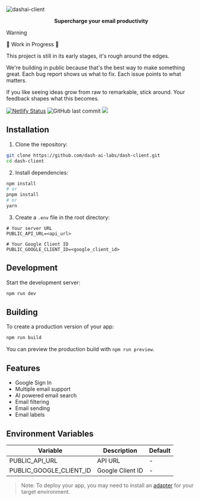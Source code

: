 ![dashai-client](https://socialify.git.ci/dash-ai-labs/dashai-client/image?forks=1&issues=1&logo=https%3A%2F%2Fgetdash.ai%2Fbig_logo.png&name=1&owner=1&pattern=Charlie+Brown&pulls=1&stargazers=1&theme=Dark)

<p align="center"><b>Supercharge your email productivity</b></p>


> [!WARNING]
>
> 🚧 Work in Progress 🚧
> 
> This project is still in its early stages, it's rough around the edges. 
>
> We're building in public because that's the best way to make something great. Each bug report shows us what to fix. Each issue points to what matters.
>
> If you like seeing ideas grow from raw to remarkable, stick around. Your feedback shapes what this becomes.

[![Netlify Status](https://api.netlify.com/api/v1/badges/e2e99e76-e3a4-4043-be78-d9a1a19683ff/deploy-status)](https://app.netlify.com/sites/dashaiclient/deploys)
![GitHub last commit](https://img.shields.io/github/last-commit/dash-ai-labs/dashai-client)
[![](https://dcbadge.limes.pink/api/server/BbDjwtf9sK)](https://discord.gg/BbDjwtf9sK)


## Installation

1. Clone the repository:
```bash
git clone https://github.com/dash-ai-labs/dash-client.git
cd dash-client
```

2. Install dependencies:
```bash
npm install
# or
pnpm install
# or
yarn
```

3. Create a `.env` file in the root directory:
```env
# Your server URL
PUBLIC_API_URL=<api_url>

# Your Google Client ID
PUBLIC_GOOGLE_CLIENT_ID=<google_client_id>
```

## Development

Start the development server:

```bash
npm run dev
```

## Building

To create a production version of your app:

```bash
npm run build
```

You can preview the production build with `npm run preview`.

## Features

- Google Sign In
- Multiple email support
- AI powered email search
- Email filtering
- Email sending
- Email labels

## Environment Variables

| Variable | Description | Default |
|----------|-------------|---------|
| PUBLIC_API_URL | API URL | - |
| PUBLIC_GOOGLE_CLIENT_ID | Google Client ID | - |

> Note: To deploy your app, you may need to install an [adapter](https://svelte.dev/docs/kit/adapters) for your target environment.
